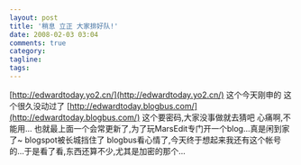 ```yaml
---
layout: post
title: '稍息 立正 大家排好队!'
date: 2008-02-03 03:04
comments: true
category: 
tagline: 
tags:
---
```

    

[http://edwardtoday.yo2.cn/](http://edwardtoday.yo2.cn/) 这个今天刚申的  这个很久没动过了 [http://edwardtoday.blogbus.com/](http://edwardtoday.blogbus.com/) 这个要密码,大家没事做就去猜吧  心痛啊,不能用... 也就最上面一个会常更新了,为了玩MarsEdit专门开一个blog...真是闲到家了~ blogspot被长城挡住了 blogbus看心情了,今天终于想起来我还有这个帐号的...于是看了看,东西还算不少,尤其是加密的那个...
